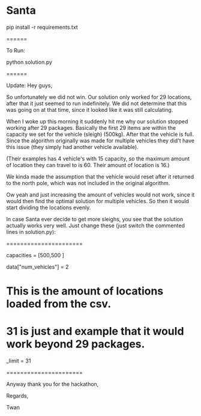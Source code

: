 Santa
=====

pip install -r requirements.txt

======

To Run:

python solution.py

======

Update:
Hey guys,

So unfortunately we did not win. Our solution only worked for 29 locations, after that it just seemed to run indefinitely.
We did not determine that this was going on at that time, since it looked like it was still calculating.
 
When I woke up this morning it suddenly hit me why our solution stopped working after 29 packages.
Basically the first 29 items are within the capacity we set for the vehicle (sleigh) (500kg).
After that the vehicle is full. Since the algorithm originally was made for multiple vehicles they did't have this issue (they simply had another vehicle available).

(Their examples has 4 vehicle's with 15 capacity, so the maximum amount of location they can travel to is 60. Their amount of location is 16.)

We kinda made the assumption that the vehicle would reset after it returned to the north pole, which was not included in the original algorithm.

Ow yeah and just increasing the amount of vehicles would not work, since it would then find the optimal solution for multiple vehicles.
So then it would start dividing the locations evenly.

In case Santa ever decide to get more sleighs, you see that the solution actually works very well.
Just change these (just switch the commented lines in solution.py):

======================

capacities = [500,500 ]

data["num_vehicles"] = 2

# This is the amount of locations loaded from the csv. 
# 31 is just and example that it would work beyond 29 packages.
_limit = 31 

======================

Anyway thank you for the hackathon,

Regards,

Twan